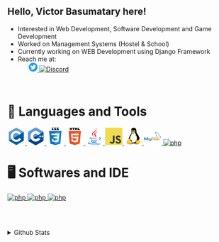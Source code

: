 
  <h2>Hello, Victor Basumatary here!</h2>

<ul>
  <li> Interested in Web Development, Software Development and Game Development</li>
  <li> Worked on Management Systems (Hostel & School)</li>
  <li> Currently working on WEB Development using Django Framework</li>
  <li>Reach me at:
    <ul>
        <a href="https://twitter.com/V_BTY" rel="nofollow"> <img src="/Assets/twitter.png" alt="Twitter" width="20" height="20" style="max-width: 100%;"> </a>
      <a href="https://discordapp.com/users/163320954817216513" rel="nofollow"> <img src="https://nektony.com/wp-content/uploads/2019/07/discord-icon.png" alt="Discord" width="20" height="20" style="max-width: 100%;"> </a>
    </ul>
  </li>
</ul>
<br/>
<h1>🔨 Languages and Tools</h1>
<!--C-->
<a href="https://www.cprogramming.com/" rel="nofollow"> <img src="https://raw.githubusercontent.com/devicons/devicon/master/icons/c/c-original.svg" alt="c" width="40" height="40" style="max-width: 100%;"> </a> 
<!--C++-->
 <a href="https://www.w3schools.com/cpp/" rel="nofollow"> <img src="https://raw.githubusercontent.com/devicons/devicon/master/icons/cplusplus/cplusplus-original.svg" alt="cplusplus" width="40" height="40" style="max-width: 100%;"> </a>
 <!--CSS-->
 <a href="https://www.w3schools.com/css/" rel="nofollow"> <img src="https://raw.githubusercontent.com/devicons/devicon/master/icons/css3/css3-original-wordmark.svg" alt="css3" width="40" height="40" style="max-width: 100%;"> </a>
 <!--HTML-->
 <a href="https://www.w3.org/html/" rel="nofollow"> <img src="https://raw.githubusercontent.com/devicons/devicon/master/icons/html5/html5-original-wordmark.svg" alt="html5" width="40" height="40" style="max-width: 100%;"> </a> 
 <!--JAVA-->
 <a href="https://www.java.com" rel="nofollow"> <img src="https://raw.githubusercontent.com/devicons/devicon/master/icons/java/java-original.svg" alt="java" width="40" height="40" style="max-width: 100%;"> </a>
 <!--JS-->
 <a href="https://developer.mozilla.org/en-US/docs/Web/JavaScript" rel="nofollow"> <img src="https://raw.githubusercontent.com/devicons/devicon/master/icons/javascript/javascript-original.svg" alt="javascript" width="40" height="40" style="max-width: 100%;"> </a> 
 <!--Linux-->
 <a href="https://www.linux.org/" rel="nofollow"> <img src="https://raw.githubusercontent.com/devicons/devicon/master/icons/linux/linux-original.svg" alt="linux" width="40" height="40" style="max-width: 100%;"> </a>
 <!--MySQL-->
 <a href="https://www.mysql.com/" rel="nofollow"> <img src="https://raw.githubusercontent.com/devicons/devicon/master/icons/mysql/mysql-original-wordmark.svg" alt="mysql" width="40" height="40" style="max-width: 100%;"> </a>
 <!--PHP-->
 <a href="https://www.php.net/" rel="nofollow"> <img src="https://cdn.freebiesupply.com/logos/large/2x/php-1-logo-png-transparent.png" alt="php" width="40" height="40" style="max-width: 100%;"> </a>
 
 <h1>🖥️ Softwares and IDE</h1>
 <!--Unity-->
 <a href="https://unity.com/" rel="nofollow"> <img src="https://www.pinclipart.com/picdir/big/215-2150367_3d-cross-clip-art.png" alt="php" width="40" height="40" style="max-width: 100%;"> </a>
  <!--Visual Studio-->
 <a href="https://visualstudio.microsoft.com/" rel="nofollow"> <img src="https://devblogs.microsoft.com/visualstudio/wp-content/uploads/sites/4/2019/01/visualstudio-1.png" alt="php" width="40" height="40" style="max-width: 100%;"> </a>
 <!--Netbeans-->
 <a href="https://netbeans.apache.org/" rel="nofollow"> <img src="https://logos-download.com/wp-content/uploads/2020/07/NetBeans_Logo.png" alt="php" width="40" height="40" style="max-width: 100%;"> </a>
 
 
 <br/><br/>
 
<details>
  <summary>
    Github Stats
  </summary>
  
![Top Langs](https://github-readme-stats.vercel.app/api/top-langs/?username=AtarioPZ&layout=compact)
  
  </details>
